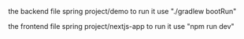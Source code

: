 the backend file 
spring project/demo to run it use "./gradlew bootRun"

the frontend file 
spring project/nextjs-app to run it use "npm run dev"
